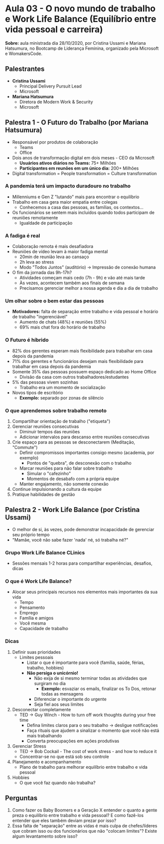 # Aula 03 - O novo mundo de trabalho e Work Life Balance (Equilíbrio entre vida pessoal e carreira)

**Sobre:** aula ministrada dia 28/10/2020, por Cristina Ussami e Mariana Hatsumura, no Bootcamp de Liderança Feminina, organizado pela Microsoft e WomakersCode.

## Palestrantes
* **Cristina Ussami**
    * Principal Delivery Pursuit Lead
    * Microsoft
* **Mariana Hatsumura**
    * Diretora de Modern Work & Security
    * Microsoft

## Palestra 1 - O Futuro do Trabalho (por Mariana Hatsumura)
* Responsável por produtos de colaboração
    * Teams
    * Office
* Dois anos de transformação digital em dois meses - CEO da Microsoft
    * **Usuários ativos diários no Teams:** 75+ Milhões
    * **Participantes em reunões em um único dia:** 200+ Milhões
* Digital transformation = People transformation = Culture transformation

### A pandemia terá um impacto duradouro no trabalho
* Millenniums e Gen Z "lutando" mais para encontrar o equilíbrio
* Trabalho em casa gera maior empatia entre colegas
    * Conhecemos a casa das pessoas, as famílias, os contextos...
* Os funcionários se sentem mais incluídos quando todos participam de reuniões remotamente
    * Igualdade de participação

### A fadiga é real
* Colaboração remota é mais desafiadora
* Reuniões de vídeo levam à maior fadiga mental
    * 20min de reunião leva ao cansaço
    * 2h leva ao stress
    * Modo "Todos Juntos" (auditório) → Impressão de conexão humana
* O fim da jornada das 9h-17h?
    * Atividades começam mais cedo (7h - 9h) e vão até mais tarde
    * Às vezes, acontecem também aos finais de semana
    * Precisamos gerenciar melhor a nossa agenda e dia a dia de trabalho

### Um olhar sobre o bem estar das pessoas
* **Motivadores:** falta de separação entre trabalho e vida pessoal e horário de trabalho "ingerenciável"
    * Aumento de chats (48%) e reuniões (55%)
    * 69% mais chat fora do horário de trabalho

### O Futuro é híbrido
* 82% dos gerentes esperam mais flexibilidade para trabalhar em casa depois da pandemia
* 71% dos gerentes e funcionários desejam mais flexibilidade para trabalhar em casa depois da pandemia
* Somente 35% das pessoas possuem espaço dedicado ao Home Office
    * Divisão da casa com outros trabalhadores/estudantes
* 5% das pessoas vivem sozinhas
    * Trabalho era um momento de socialização
* Novos tipos de escritório
    * **Exemplo:** separado por zonas de silêncio

### O que aprendemos sobre trabalho remoto
1. Compartilhar orientação de trabalho ("etiqueta")
2. Gerenciar reuniões consecutivas
    * Diminuir tempos das reuniões
    * Adicionar intervalos para descanso entre reuniões consecutivas
3. Crie espaço para as pessoas se desconectarem (Meditação, "Commute")
    * Definir compromissos importantes consigo mesmo (academia, por exemplo)
        * Pontos de "quebra", de desconexão com o trabalho
    * Marcar reuniões para não falar sobre trabalho
        * Simular o "cafezinho"
        * Momentos de desabafo com a própria equipe
    * Manter engajamento, não somente conexão
4. Continue impulsionando a cultura da equipe
5. Pratique habilidades de gestão

## Palestra 2 - Work Life Balance (por Cristina Ussami)
* O melhor de si, às vezes, pode demonstrar incapacidade de gerenciar seu próprio tempo
* "Mamãe, você não sabe fazer 'nada' né, só trabalha né?"

### Grupo Work Life Balance CLinics
* Sessões mensais 1-2 horas para compartilhar experiências, desafios, dicas

### O que é Work Life Balance?
* Alocar seus principais recursos nos elementos mais importantes da sua vida
    * Tempo
    * Pensamento
    * Emprego
    * Família e amigos
    * Você mesma
    * Capacidade de trabalho

### Dicas
1. Definir suas prioridades
    * Limites pessoais
        * Listar o que é importante para você (família, saúde, férias, trabalho, hobbies)
        * **Não persiga o unicórnio!**
            * Não exija de si mesmo terminar todas as atividades que surgiram no dia
                * **Exemplo:** esvaziar os emails, finalizar os To Dos, retonar todas as mensagens
            * Diferenciar o importante do urgente
            * Seja fiel aos seus limites
2. Desconectar completamente
    * TED → Guy Winch - How to turn off work thoughts during your free time
        * Defina limites claros para o seu trabalho → desligue notificações
        * Faça rituais que ajudem a sinalizar o momento que você não está mais trabalhando
        * Converta preocupações em ações produtivas
3. Gerenciar Stress
    * TED → Bob Cockail - The cost of work stress - and how to reduce it
    * Concentrar-se no que está sob seu controle
4. Planejamento e acompanhamento
    * Plano de trabalho para melhorar equilíbrio entre trabalho e vida pessoal
5. Hobbies
    * O que você faz quando não trabalha?

## Perguntas
1. Como fazer os Baby Boomers e a Geração X entender o quanto a gente preza o equilíbrio entre trabalho e vida pessoal? E como fazê-los entender que eles também deviam prezar por isso?
2. Essa falta de "separação" entre as vidas é mais culpa de chefes/líderes que cobram isso ou dos funcionários que não "colocam limites"? Existe algum levantamento sobre isso?
